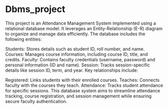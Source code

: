 # Dbms_project
This project is an Attendance Management System implemented using a relational database model.
It leverages an Entity-Relationship (E-R) diagram to organize and manage data efficiently. The database includes the following entities:

Students: Stores details such as student ID, roll number, and name.
Courses: Manages course information, including course ID, title, and credits.
Faculty: Contains faculty credentials (username, password) and personal information (ID and name).
Session: Tracks session-specific details like session ID, term, and year.
Key relationships include:

Registered: Links students with their enrolled courses.
Teaches: Connects faculty with the courses they teach.
Attendance: Tracks student attendance for specific sessions.
This database system aims to streamline attendance tracking, course registration, and session management while ensuring secure faculty authentication.
